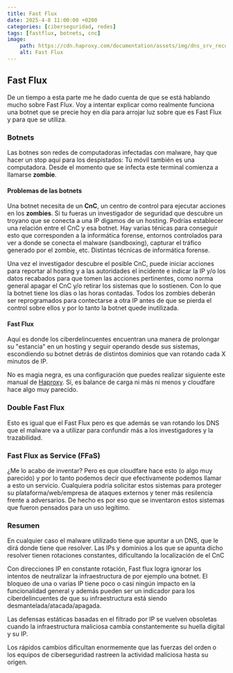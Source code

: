 ```yaml
---
title: Fast Flux
date: 2025-4-8 11:00:00 +0200
categories: [ciberseguridad, redes]
tags: [fastflux, botnets, cnc]     
image:
    path: https://cdn.haproxy.com/documentation/assets/img/dns_srv_records.png?v=1744051514698
    alt: Fast Flux
---
```


## Fast Flux

De un tiempo a esta parte me he dado cuenta de que se está hablando mucho sobre Fast Flux. 
Voy a intentar explicar como realmente funciona una botnet que se precie hoy en día para arrojar luz sobre que es Fast Flux y
para que se utiliza.  

### Botnets 

Las botnes son redes de computadoras infectadas con malware, hay que hacer un stop aquí para los despistados:
Tú móvil también es una computadora. Desde el momento que se infecta este terminal comienza a llamarse **zombie**.

#### Problemas de las botnets

Una botnet necesita de un **CnC**, un centro de control para ejecutar acciones en los **zombies**. 
Si tu fueras un investigador de seguridad que descubre un troyano que se conecta a una IP digamos de un hosting. 
Podrías establecer una relación entre el CnC y esa botnet. Hay varias ténicas para conseguir esto que corresponden 
a la informática forense, entornos controlados para ver a donde se conecta el malware (sandboxing), capturar el tráfico generado por el
zombie, etc. Distintas técnicas de informática forense.

Una vez el investigador descubre el posible CnC, puede iniciar acciones para reportar al hosting y a las autoridades el incidente e indicar
la IP y/o los datos recabados para que tomen las acciones pertinentes, como norma general apagar el CnC y/o retirar los sistemas que lo sostienen.
Con lo que la botnet tiene los días o las horas contadas. Todos los zombies deberán ser reprogramados para contectarse a otra IP antes de 
que se pierda el control sobre ellos y por lo tanto la botnet quede inutilizada. 

#### Fast Flux

Aquí es donde los ciberdelincuentes encuentran una manera de prolongar su "estancia" en un hosting y seguir operando desde sus sistemas, escondiendo su botnet detrás de distintos dominios que van rotando cada X minutos de IP.

No es magia negra, es una configuración que puedes realizar siguiente este manual de [Haproxy](
https://www.haproxy.com/documentation/haproxy-configuration-tutorials/dns-resolution/). 
Sí, es balance de carga ni más ni menos y cloudfare hace algo muy parecido. 

### Double Fast Flux

Esto es igual que el Fast Flux pero es que además se van rotando los DNS que el malware va a utilizar para confundir más a los investigadores y la trazabilidad. 

### Fast Flux as Service (FFaS)

¿Me lo acabo de inventar? Pero es que cloudfare hace esto (o algo muy parecido) y por lo tanto podemos decir que efectivamente podemos llamar a esto un servicio. Cualquiera podría solicitar estos sistemas para proteger su plataforma/web/empresa de ataques externos y tener más resilencia frente a 
adversarios. De hecho es por eso que se inventaron estos sistemas que fueron pensados para un uso legítimo. 

### Resumen

En cualquier caso el malware utilizado tiene que apuntar a un DNS, que le dirá donde tiene que resolver. Las IPs y dominios a los que
se apunta dicho resolver tienen rotaciones constantes, dificultando la localización de el CnC 

Con direcciones IP en constante rotación, Fast flux logra ignorar los intentos de neutralizar la infraestructura de por ejemplo una botnet. El bloqueo de una o varias IP tiene poco o casi ningún impacto en la funcionalidad general y además pueden ser un indicador para los ciberdelincuentes
de que su infraestructura está siendo desmantelada/atacada/apagada.

Las defensas estáticas basadas en el filtrado por IP se vuelven obsoletas cuando la infraestructura maliciosa cambia constantemente su huella digital y su IP.

Los rápidos cambios dificultan enormemente que las fuerzas del orden o los equipos de ciberseguridad rastreen la actividad maliciosa hasta su origen.

